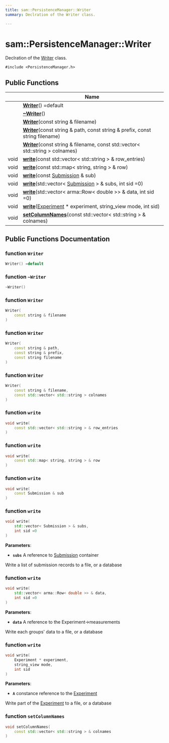 ```yaml
---
title: sam::PersistenceManager::Writer
summary: Declration of the Writer class.  

---
```


# sam::PersistenceManager::Writer




Declration of the [Writer]() class. 

`#include <PersistenceManager.h>`













## Public Functions

|                | Name           |
| -------------- | -------------- |
|  | **[Writer](/doxygen/Classes/classsam_1_1_persistence_manager_1_1_writer/#function-writer)**() =default  |
|  | **[~Writer](/doxygen/Classes/classsam_1_1_persistence_manager_1_1_writer/#function-~writer)**()  |
|  | **[Writer](/doxygen/Classes/classsam_1_1_persistence_manager_1_1_writer/#function-writer)**(const string & filename)  |
|  | **[Writer](/doxygen/Classes/classsam_1_1_persistence_manager_1_1_writer/#function-writer)**(const string & path, const string & prefix, const string filename)  |
|  | **[Writer](/doxygen/Classes/classsam_1_1_persistence_manager_1_1_writer/#function-writer)**(const string & filename, const std::vector< std::string > colnames)  |
| void | **[write](/doxygen/Classes/classsam_1_1_persistence_manager_1_1_writer/#function-write)**(const std::vector< std::string > & row_entries)  |
| void | **[write](/doxygen/Classes/classsam_1_1_persistence_manager_1_1_writer/#function-write)**(const std::map< string, string > & row)  |
| void | **[write](/doxygen/Classes/classsam_1_1_persistence_manager_1_1_writer/#function-write)**(const [Submission](/doxygen/Classes/classsam_1_1_submission/) & sub)  |
| void | **[write](/doxygen/Classes/classsam_1_1_persistence_manager_1_1_writer/#function-write)**(std::vector< [Submission](/doxygen/Classes/classsam_1_1_submission/) > & subs, int sid =0)  |
| void | **[write](/doxygen/Classes/classsam_1_1_persistence_manager_1_1_writer/#function-write)**(std::vector< arma::Row< double >> & data, int sid =0)  |
| void | **[write](/doxygen/Classes/classsam_1_1_persistence_manager_1_1_writer/#function-write)**([Experiment](/doxygen/Classes/classsam_1_1_experiment/) * experiment, string_view mode, int sid)  |
| void | **[setColumnNames](/doxygen/Classes/classsam_1_1_persistence_manager_1_1_writer/#function-setcolumnnames)**(const std::vector< std::string > & colnames)  |
















## Public Functions Documentation

### function `Writer`

```cpp
Writer() =default
```





























### function `~Writer`

```cpp
~Writer()
```





























### function `Writer`

```cpp
Writer(
    const string & filename
)
```





























### function `Writer`

```cpp
Writer(
    const string & path,
    const string & prefix,
    const string filename
)
```





























### function `Writer`

```cpp
Writer(
    const string & filename,
    const std::vector< std::string > colnames
)
```





























### function `write`

```cpp
void write(
    const std::vector< std::string > & row_entries
)
```





























### function `write`

```cpp
void write(
    const std::map< string, string > & row
)
```





























### function `write`

```cpp
void write(
    const Submission & sub
)
```





























### function `write`

```cpp
void write(
    std::vector< Submission > & subs,
    int sid =0
)
```


**Parameters**: 

  * **`subs`** A reference to [Submission](/doxygen/Classes/classsam_1_1_submission/) container 


























Write a list of submission records to a file, or a database 


### function `write`

```cpp
void write(
    std::vector< arma::Row< double >> & data,
    int sid =0
)
```


**Parameters**: 

  * **`data`** A reference to the Experiment->measurements 


























Write each groups' data to a file, or a database 


### function `write`

```cpp
void write(
    Experiment * experiment,
    string_view mode,
    int sid
)
```


**Parameters**: 

  * **`A`** constance reference to the [Experiment](/doxygen/Classes/classsam_1_1_experiment/)


























Write part of the [Experiment](/doxygen/Classes/classsam_1_1_experiment/) to a file, or a database 


### function `setColumnNames`

```cpp
void setColumnNames(
    const std::vector< std::string > & colnames
)
```



































